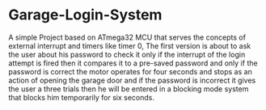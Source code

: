 # Garage-Login-System
A simple Project based on ATmega32 MCU that serves the concepts of external interrupt and timers like timer 0, The first version is about to ask the user about his password to check it only if the interrupt of the login attempt is fired then it compares it to a pre-saved password and only if the password is correct the motor operates for four seconds and stops as an action of opening the garage door and if the password is incorrect it gives the user a three trials then he will be entered in a blocking mode system that blocks him temporarily for six seconds.
